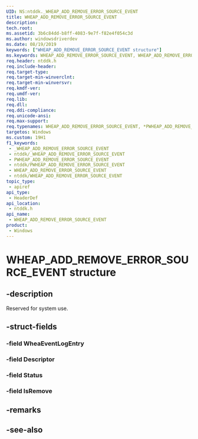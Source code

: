 ```yaml
---
UID: NS:ntddk._WHEAP_ADD_REMOVE_ERROR_SOURCE_EVENT
title: WHEAP_ADD_REMOVE_ERROR_SOURCE_EVENT
description: 
tech.root: 
ms.assetid: 3b6c84dd-b8ff-4083-9e7f-f82e4f054c3d
ms.author: windowsdriverdev
ms.date: 08/19/2019
keywords: ["WHEAP_ADD_REMOVE_ERROR_SOURCE_EVENT structure"]
ms.keywords: WHEAP_ADD_REMOVE_ERROR_SOURCE_EVENT, WHEAP_ADD_REMOVE_ERROR_SOURCE_EVENT, *PWHEAP_ADD_REMOVE_ERROR_SOURCE_EVENT,
req.header: ntddk.h
req.include-header: 
req.target-type: 
req.target-min-winverclnt: 
req.target-min-winversvr: 
req.kmdf-ver: 
req.umdf-ver: 
req.lib: 
req.dll: 
req.ddi-compliance: 
req.unicode-ansi: 
req.max-support: 
req.typenames: WHEAP_ADD_REMOVE_ERROR_SOURCE_EVENT, *PWHEAP_ADD_REMOVE_ERROR_SOURCE_EVENT
targetos: Windows
ms.custom: 19H1
f1_keywords:
 - _WHEAP_ADD_REMOVE_ERROR_SOURCE_EVENT
 - ntddk/_WHEAP_ADD_REMOVE_ERROR_SOURCE_EVENT
 - PWHEAP_ADD_REMOVE_ERROR_SOURCE_EVENT
 - ntddk/PWHEAP_ADD_REMOVE_ERROR_SOURCE_EVENT
 - WHEAP_ADD_REMOVE_ERROR_SOURCE_EVENT
 - ntddk/WHEAP_ADD_REMOVE_ERROR_SOURCE_EVENT
topic_type:
 - apiref
api_type:
 - HeaderDef
api_location:
 - ntddk.h
api_name:
 - WHEAP_ADD_REMOVE_ERROR_SOURCE_EVENT
product:
 - Windows
---
```


# WHEAP_ADD_REMOVE_ERROR_SOURCE_EVENT structure


## -description

Reserved for system use.

## -struct-fields

### -field WheaEventLogEntry

### -field Descriptor

### -field Status

### -field IsRemove

## -remarks

## -see-also

